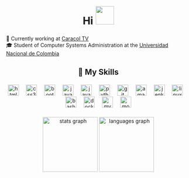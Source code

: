 <h1 align="center">Hi <img src="https://media.giphy.com/media/5xRW2cUKfcyQg/giphy.gif" width=50></h2>

###

<p align="left">💼 Currently working at <a href="https://www.caracoltv.com/">Caracol TV</a><br>🎓 Student of Computer Systems Administration at the <a href="https://www.manizales.unal.edu.co/"> Universidad Nacional de Colombia</a></p>

###

<h2 align="center">🌱 My Skills</h2>

###

<div align="center">
  <img src="https://skillicons.dev/icons?i=html" height="30" alt="html5 logo"  />
  <img width="12" />
  <img src="https://skillicons.dev/icons?i=css" height="30" alt="css3 logo"  />
  <img width="12" />
  <img src="https://skillicons.dev/icons?i=bootstrap" height="30" alt="bootstrap logo"  />
  <img width="12" />
  <img src="https://skillicons.dev/icons?i=js" height="30" alt="javascript logo"  />
  <img width="12" />
  <img src="https://skillicons.dev/icons?i=java" height="30" alt="java logo"  />
  <img width="12" />
  <img src="https://skillicons.dev/icons?i=py" height="30" alt="python logo"  />
  <img width="12" />
  <img src="https://skillicons.dev/icons?i=git" height="30" alt="git logo"  />
  <img width="12" />
  <img src="https://skillicons.dev/icons?i=aws" height="30" alt="amazonwebservices logo"  />
  <img width="12" />
  <img src="https://skillicons.dev/icons?i=jenkins" height="30" alt="jenkins logo"  />
  <img width="12" />
  <img src="https://skillicons.dev/icons?i=linux" height="30" alt="linux logo"  />
  <img width="12" />
  <img src="https://skillicons.dev/icons?i=bash" height="30" alt="bash logo"  />
  <img width="12" />
  <img src="https://skillicons.dev/icons?i=docker" height="30" alt="docker logo"  />
  <img width="12" />
  <img src="https://skillicons.dev/icons?i=mysql" height="30" alt="mysql logo"  />
  <img width="12" />
  <img src="https://skillicons.dev/icons?i=mongodb" height="30" alt="mongodb logo"  />
</div>

###

<div align="center">
  <img src="https://github-readme-stats.vercel.app/api?username=astrxnomo&hide_title=false&hide_rank=false&show_icons=true&include_all_commits=true&count_private=true&disable_animations=true&theme=dark&locale=en&hide_border=true" height="150" alt="stats graph"  />
  <img src="https://github-readme-stats.vercel.app/api/top-langs?username=astrxnomo&locale=en&hide_title=false&layout=compact&card_width=320&langs_count=5&theme=dark&hide_border=true" height="150" alt="languages graph"  />
</div>

###



